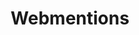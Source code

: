---
layout: layouts/base-article.njk
title: Webmentions
excerpt: "Guides related to implementing and using Webmentions to send/receive"
categories: browse
tags: [guide,Sharing your content,Sub,Webmentions]
primary_tag: Sharing your content
secondary_tag: Webmentions
comments: false
share: true
identifier: sharing-your-content
---